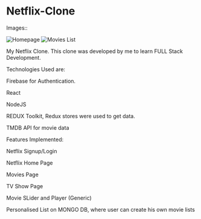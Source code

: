 ﻿# Netflix-Clone

Images::

![Homepage](nf1.jpg?raw=true "Title")
![Movies List](nf2.jpg?raw=true "Title")



My Netflix Clone. This clone was developed by me to learn FULL Stack Development.

Technologies Used are:

Firebase for Authentication.

React

NodeJS

REDUX Toolkit, Redux stores were used to get data.

TMDB API for movie data

Features Implemented:

Netflix Signup/Login

Netflix Home Page

Movies Page

TV Show Page

Movie SLider and Player (Generic)

Personalised List on MONGO DB, where user can create his own movie lists


